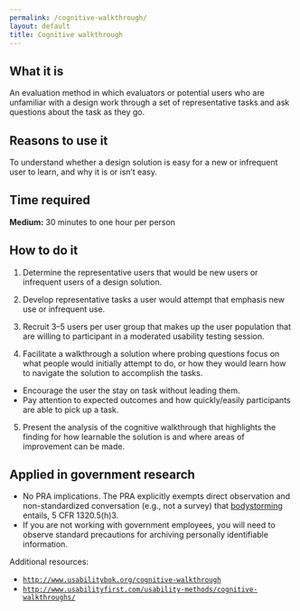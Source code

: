 ```yaml
---
permalink: /cognitive-walkthrough/
layout: default
title: Cognitive walkthrough
---
```


## What it is

An evaluation method in which evaluators or potential users who are unfamiliar with a design work through a set of representative tasks and ask questions about the task as they go.

## Reasons to use it

To understand whether a design solution is easy for a new or infrequent user to learn, and why it is or isn’t easy.

## Time required

**Medium:** 30 minutes to one hour per person

## How to do it

1. Determine the representative users that would be new users or infrequent users of a design solution.

2. Develop representative tasks a user would attempt that emphasis new use or infrequent use.

3. Recruit 3–5 users per user group that makes up the user population that are willing to participant in a moderated usability testing session.

4. Facilitate a walkthrough a solution where probing questions focus on what people would initially attempt to do, or how they would learn how to navigate the solution to accomplish the tasks.  
 - Encourage the user the stay on task without leading them.
 - Pay attention to expected outcomes and how quickly/easily participants are able to pick up a task.

5. Present the analysis of the cognitive walkthrough that highlights the finding for how learnable the solution is and where areas of improvement can be made.

## Applied in government research

-  No PRA implications. The PRA explicitly exempts direct observation and non-standardized conversation (e.g., not a survey) that [bodystorming](../bodystorming/) entails, 5 CFR 1320.5(h)3.
-  If you are not working with government employees, you will need to observe standard precautions for archiving personally identifiable information.

Additional resources:
- [`http://www.usabilitybok.org/cognitive-walkthrough`](http://www.usabilitybok.org/cognitive-walkthrough)
- [`http://www.usabilityfirst.com/usability-methods/cognitive-walkthroughs/`](http://www.usabilitybok.org/cognitive-walkthrough)
